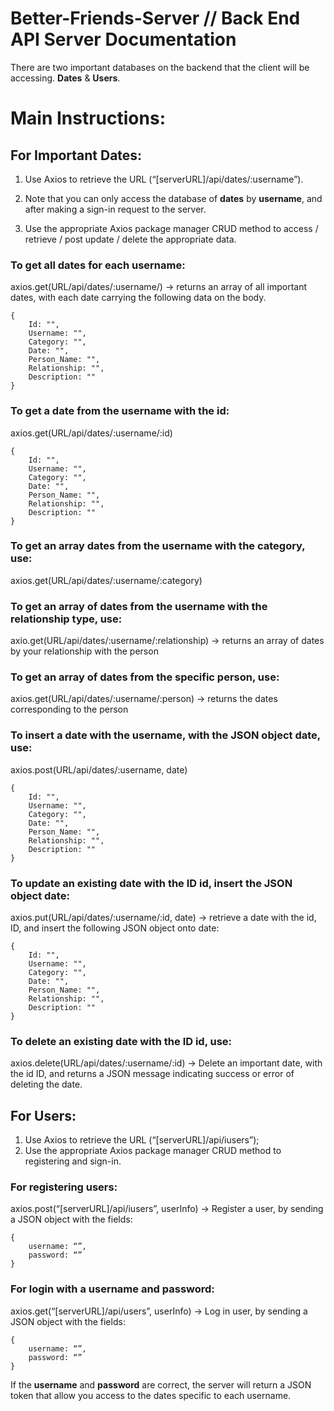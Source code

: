 # Better-Friends-Server // Back End API Server Documentation 

There are two important databases on the backend that the client will be accessing. **Dates** & **Users**.

# Main Instructions: 

## For Important Dates:

1. Use Axios to retrieve the URL (“[serverURL]/api/dates/:username”). 

2. Note that you can only access the database of **dates** by **username**, and after making a sign-in request to the server. 

3. Use the appropriate Axios package manager CRUD method to access / retrieve / post update / delete the appropriate data.


### To get all dates for each username:

axios.get(URL/api/dates/:username/) -> returns an array of all important dates, with each date carrying the following data on the body.

```
{
	Id: "",
	Username: "",
    Category: "",
	Date: "",
	Person_Name: "",
 	Relationship: "",
	Description: ""
}
```

### To get a date from the username with the id:

axios.get(URL/api/dates/:username/:id) 

```
{
	Id: "",
	Username: "",
    Category: "",
	Date: "",
	Person_Name: "",
 	Relationship: "",
	Description: ""
}
```
### To get an array dates from the username with the category, use:

axios.get(URL/api/dates/:username/:category) 

### To get an array of dates from the username with the relationship type, use:

axio.get(URL/api/dates/:username/:relationship) -> returns an array of dates by your relationship with the person

### To get an array of dates from the specific person, use:

axios.get(URL/api/dates/:username/:person) -> returns the dates corresponding to the person 

### To insert a date with the username, with the JSON object date, use:

axios.post(URL/api/dates/:username, date)

```
{
	Id: "",
	Username: "",
    Category: "",
	Date: "",
	Person_Name: "",
 	Relationship: "",
	Description: ""
}
```
### To update an existing date with the ID id, insert the JSON object date:

axios.put(URL/api/dates/:username/:id, date) -> retrieve a date with the id, ID, and insert the following JSON object onto date:

```
{
	Id: "",
	Username: "",
    Category: "",
	Date: "",
	Person_Name: "",
 	Relationship: "",
	Description: ""
}
```

### To delete an existing date with the ID id, use: 

axios.delete(URL/api/dates/:username/:id) -> Delete an important date, with the id ID, and returns a JSON message indicating success or error of deleting the date. 


## For Users: 

1. Use Axios to retrieve the URL (“[serverURL]/api/iusers”);
2. Use the appropriate Axios package manager CRUD method to registering and sign-in. 

### For registering users: 

axios.post(“[serverURL]/api/iusers”, userInfo) -> Register a user, by sending a JSON object with the fields:

```
{
	username: “”,
	password: “”
}
```

### For login with a username and password:

axios.get(“[serverURL]/api/users”, userInfo) -> Log in user, by sending a JSON object with the fields:

```
{
	username: “”,
	password: “”
}
```

If the **username** and **password** are correct, the server will return a JSON token that allow you access to the dates specific
to each username. 


